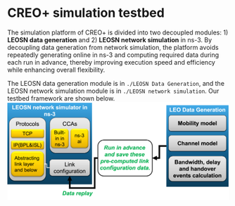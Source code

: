 CREO+ simulation testbed
======
The simulation platform of CREO+ is divided into two decoupled modules: 1) **LEOSN data generation** and 2) **LEOSN network simulation** in ns-3. By decoupling data generation from network simulation, the platform avoids repeatedly generating online in ns-3 and computing required data during each run in advance, thereby improving execution speed and efficiency while enhancing overall flexibility.

The LEOSN data generation module is in `./LEOSN Data Generation`, and the LEOSN network simulation module is in `./LEOSN network simulation`. Our testbed framework are shown below.
![CREO+ LEOSN testbed framework](simulation.png)
